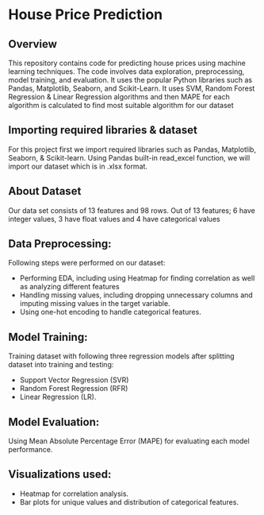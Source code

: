 
# House Price Prediction

## Overview
This repository contains code for predicting house prices using machine learning techniques. The code involves data exploration, preprocessing, model training, and evaluation. It uses the popular Python libraries such as Pandas, Matplotlib, Seaborn, and Scikit-Learn. It uses SVM, Random Forest Regression & Linear Regression algorithms and then MAPE for each algorithm is calculated to find most suitable algorithm for our dataset

## Importing required libraries & dataset
For this project first we import required libraries such as Pandas, Matplotlib, Seaborn, & Scikit-learn. Using Pandas built-in read_excel function, we will import our dataset which is in .xlsx format.

## About Dataset
Our data set consists of 13 features and 98 rows. Out of 13 features; 6 have integer values, 3 have float values and 4 have categorical values

## Data Preprocessing:
Following steps were performed on our dataset:

- Performing EDA, including using Heatmap for finding correlation as well as analyzing different features
- Handling missing values, including dropping unnecessary columns and imputing missing values in the target variable.
- Using one-hot encoding to handle categorical features.

## Model Training:
Training dataset with following three regression models after splitting dataset into training and testing:
 - Support Vector Regression (SVR)
 - Random Forest Regression (RFR)
 - Linear Regression (LR).

## Model Evaluation:

Using Mean Absolute Percentage Error (MAPE) for evaluating each model performance.


## Visualizations used:

- Heatmap for correlation analysis.
- Bar plots for unique values and distribution of categorical features.
